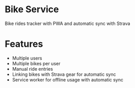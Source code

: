 # Bike Service

Bike rides tracker with PWA and automatic sync with Strava

# Features
- Multiple users
- Multiple bikes per user
- Manual ride entries
- Linking bikes with Strava gear for automatic sync
- Service worker for offline usage with automatic sync
